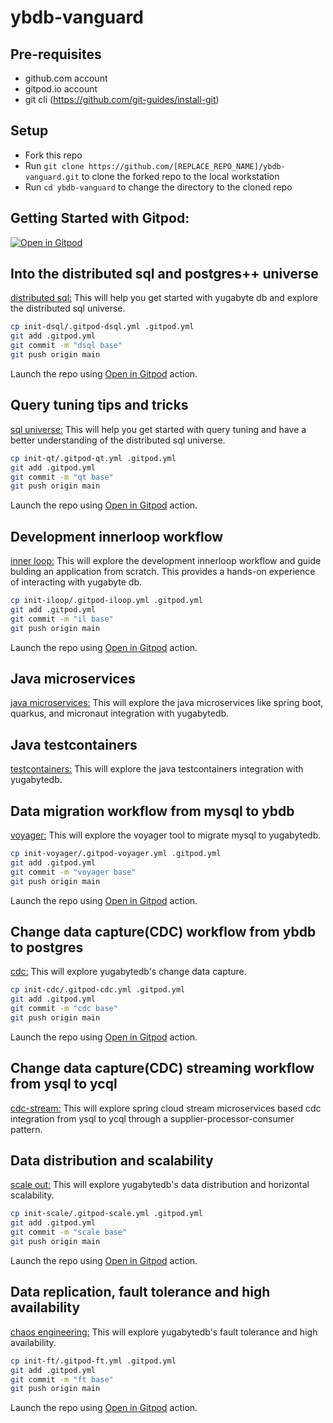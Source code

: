 # ybdb-vanguard

## Pre-requisites
- github.com account
- gitpod.io account
- git cli (https://github.com/git-guides/install-git)

## Setup
- Fork this repo
- Run `git clone https://github.com/[REPLACE_REPO_NAME]/ybdb-vanguard.git` to clone the forked repo to the local workstation
- Run `cd ybdb-vanguard` to change the directory to the cloned repo

## Getting Started with Gitpod:
[![Open in Gitpod](https://gitpod.io/button/open-in-gitpod.svg)](https://gitpod.io/from-referrer/)

## Into the distributed sql and postgres++ universe
[distributed sql:](init-dsql/README.md)
This will help you get started with yugabyte db and explore the distributed sql universe.

```bash
cp init-dsql/.gitpod-dsql.yml .gitpod.yml
git add .gitpod.yml
git commit -m "dsql base"
git push origin main
```
Launch the repo using [Open in Gitpod](#getting-started-with-gitpod) action.

## Query tuning tips and tricks
[sql universe:](init-qt/README.md)
This will help you get started with query tuning and have a better understanding of the distributed sql universe.

```bash
cp init-qt/.gitpod-qt.yml .gitpod.yml
git add .gitpod.yml
git commit -m "qt base"
git push origin main
```
Launch the repo using [Open in Gitpod](#getting-started-with-gitpod) action.

## Development innerloop workflow
[inner loop:](init-iloop/README.md)
This will explore the development innerloop workflow and guide bulding an application from scratch. This provides a hands-on experience of interacting with yugabyte db.

```bash
cp init-iloop/.gitpod-iloop.yml .gitpod.yml
git add .gitpod.yml
git commit -m "il base"
git push origin main
```
Launch the repo using [Open in Gitpod](#getting-started-with-gitpod) action.

## Java microservices
[java microservices:](https://github.com/srinivasa-vasu/yb-ms-data)
This will explore the java microservices like spring boot, quarkus, and micronaut integration with yugabytedb.

## Java testcontainers
[testcontainers:](https://github.com/srinivasa-vasu/ybdb-boot-data)
This will explore the java testcontainers integration with yugabytedb.

## Data migration workflow from mysql to ybdb
[voyager:](init-voyager/README.md)
This will explore the voyager tool to migrate mysql to yugabytedb.

```bash
cp init-voyager/.gitpod-voyager.yml .gitpod.yml
git add .gitpod.yml
git commit -m "voyager base"
git push origin main
```
Launch the repo using [Open in Gitpod](#getting-started-with-gitpod) action.

## Change data capture(CDC) workflow from ybdb to postgres
[cdc:](init-cdc/README.md)
This will explore yugabytedb's change data capture.

```bash
cp init-cdc/.gitpod-cdc.yml .gitpod.yml
git add .gitpod.yml
git commit -m "cdc base"
git push origin main
```
Launch the repo using [Open in Gitpod](#getting-started-with-gitpod) action.

## Change data capture(CDC) streaming workflow from ysql to ycql
[cdc-stream:](https://github.com/srinivasa-vasu/yb-cdc-streams)
This will explore spring cloud stream microservices based cdc integration from ysql to ycql through a supplier-processor-consumer pattern.

## Data distribution and scalability
[scale out:](init-scale/README.md)
This will explore yugabytedb's data distribution and horizontal scalability.

```bash
cp init-scale/.gitpod-scale.yml .gitpod.yml
git add .gitpod.yml
git commit -m "scale base"
git push origin main
```
Launch the repo using [Open in Gitpod](#getting-started-with-gitpod) action.

## Data replication, fault tolerance and high availability
[chaos engineering:](init-ft/README.md)
This will explore yugabytedb's fault tolerance and high availability.

```bash
cp init-ft/.gitpod-ft.yml .gitpod.yml
git add .gitpod.yml
git commit -m "ft base"
git push origin main
```
Launch the repo using [Open in Gitpod](#getting-started-with-gitpod) action.
